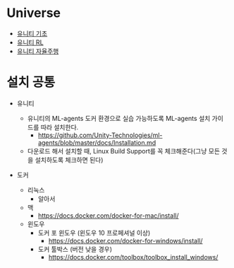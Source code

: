 # Universe
* [유니티 기초](/UnityBasic/README.md) 
* [유니티 RL](/UnityRL/README.md) 
* [유니티 자율주행](/UnitySelfDrivingCar/README.md)

# 설치 공통
* 유니티
  - 유니티의 ML-agents 도커 환경으로 실습 가능하도록 ML-agents 설치 가이드를 따라 설치한다.
    - https://github.com/Unity-Technologies/ml-agents/blob/master/docs/Installation.md
  - 다운로드 해서 설치할 때, Linux Build Support를 꼭 체크해준다(그냥 모든 것을 설치하도록 체크하면 된다)
  
* 도커
  * 리눅스
    - 알아서
  * 맥
    - https://docs.docker.com/docker-for-mac/install/
  * 윈도우
    - 도커 포 윈도우 (윈도우 10 프로페셔널 이상)
      - https://docs.docker.com/docker-for-windows/install/
    - 도커 툴박스 (버전 낮을 경우)
      - https://docs.docker.com/toolbox/toolbox_install_windows/



